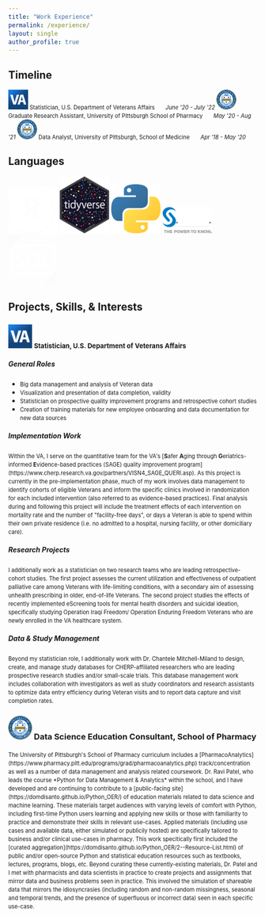```yaml
---
title: "Work Experience"
permalink: /experience/
layout: single
author_profile: true
---
```



## Timeline



<span style="font-size:0.8em">
<img src="/assets/images/VA.png" width="40"/>  Statistician, U.S. Department of Veterans Affairs   
&nbsp; &nbsp; &nbsp; <em> June '20 - July '22 </em>
</span>

<span style="font-size:0.8em">
<img src="/assets/images/seal.png" width="40"/> Graduate Research Assistant, University of Pittsburgh School of Pharmacy   
&nbsp; &nbsp; &nbsp; <em> May '20 - Aug '21</em>  
</span>

<span style="font-size:0.8em">
<img src="/assets/images/seal.png" width="40"/> Data Analyst, University of Pittsburgh, School of Medicine   
&nbsp; &nbsp; &nbsp; <em> Apr '18 - May '20 </em>
</span>

<br>


## Languages

<img src="/assets/images/rstudio.png" width="100"/>
<img src="/assets/images/tidyverse.png" width="100"/>
<img src="/assets/images/python.png" width="100"/> 	
<img src="/assets/images/sas.png" width="100"/>
<img src="/assets/images/sql_edit.png" width="100"/>


## Projects, Skills, & Interests

### <img src="/assets/images/VA.png" width="48"/> <span style="font-size:0.8em">Statistician,  U.S. Department of Veterans Affairs<span style="font-size:0.8em">

##### <em> General Roles </em>

- <span style="font-size:0.8em">  Big data management and analysis of Veteran data  </span>
- <span style="font-size:0.8em"> Visualization and presentation of data completion, validity </span>
- <span style="font-size:0.8em"> Statistician on prospective quality improvement programs and retrospective cohort studies </span>
- <span style="font-size:0.8em"> Creation of training materials for new employee onboarding and data documentation for new data sources </span>



##### <em> Implementation Work </em>

<span style="font-size:0.8em">
  Within the VA, I serve on the quantitative team for the VA's [<b>S</b>afer <b>A</b>ging through <b>G</b>eriatrics-informed <b>E</b>vidence-based practices (SAGE) quality improvement program](https://www.cherp.research.va.gov/partners/VISN4_SAGE_QUERI.asp). As this project is currently in the pre-implementation phase, much of my work involves data management to identify cohorts of eligible Veterans and inform the specific clinics involved in randomization for each included intervention (also referred to as evidence-based practices). Final analysis during and following this project will include the treatment effects of each intervention on mortality rate and the number of "facility-free days", or days a Veteran is able to spend within their own private residence (i.e. no admitted to a hospital, nursing facility, or other domiciliary care).
</span>


##### <em> Research Projects </em>

<span style="font-size:0.8em">
  I additionally work as a statistician on two research teams who are leading retrospective-cohort studies. The first project assesses the current utilization and effectiveness of outpatient palliative care among Veterans with life-limiting conditions, with a secondary aim of assessing unhealth prescribing in older, end-of-life Veterans. The second project studies the effects of recently implemented eScreening tools for mental health disorders and suicidal ideation, specifically studying Operation Iraqi Freedom/ Operation Enduring Freedom Veterans who are newly enrolled in the VA healthcare system.
</span>


##### <em> Data & Study  Management </em>

<span style="font-size:0.8em">
  Beyond my statistician role, I additionally work with Dr. Chantele Mitchell-Miland to design, create, and manage study databases for CHERP-affiliated researchers who are leading prospective research studies and/or small-scale trials. This database management work includes collaboration with investigators as well as study coordinators and research assistants to optimize data entry efficiency during Veteran visits and to report data capture and visit completion rates.
</span>

### <img src="/assets/images/seal.png" width="48"/> Data Science Education Consultant, School of Pharmacy

<span style="font-size:0.8em">
  The University of Pittsburgh's School of Pharmacy curriculum includes a [PharmacoAnalytics](https://www.pharmacy.pitt.edu/programs/grad/pharmacoanalytics.php) track/concentration as well as a number of data management and analysis related coursework. Dr. Ravi Patel, who leads the course *Python for Data Management & Analytics* within the school, and I have developed and are continuing to contribute to a [public-facing site](https://domdisanto.github.io/Python_OER/) of education materials related to data science and machine learning.  
</span>

<span style="font-size:0.8em">
  These materials target audiences with varying levels of comfort with Python, including first-time Python users learning and applying new skills or those with familiarity to practice and demonstrate their skills in relevant use-cases. Applied materials (including use cases and available data, either simulated or publicily hosted) are specifically tailored to business and/or clinical use-cases in pharmacy.
</span>

<span style="font-size:0.8em">
  This work specitically first included the [curated aggregation](https://domdisanto.github.io/Python_OER/2--Resource-List.html) of public and/or open-source Python and statistical education resources such as textbooks, lectures, programs, blogs, etc.
</span>

<span style="font-size:0.8em">
  Beyond curating these currently-existing materials, Dr. Patel and I met with pharmacists and data scientists in practice to create projects and assignments that mirror data and business problems seen in practice. This involved the simulation of shareable data that mirrors the idiosyncrasies (including random and non-random missingness, seasonal and temporal trends, and the presence of superfluous or incorrect data) seen in each specific use-case.   
</span>
